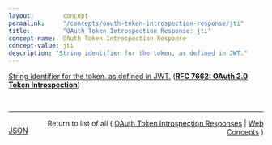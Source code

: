 ```yaml
---
layout:        concept
permalink:     "/concepts/oauth-token-introspection-response/jti"
title:         "OAuth Token Introspection Response: jti"
concept-name:  OAuth Token Introspection Response
concept-value: jti
description: "String identifier for the token, as defined in JWT."
---
```


[String identifier for the token, as defined in JWT.](https://datatracker.ietf.org/doc/html/rfc7662#section-2.2 "Read documentation for OAuth Token Introspection Response &#34;jti&#34;") (**[RFC 7662: OAuth 2.0 Token Introspection](/specs/IETF/RFC/7662 "This specification defines a method for a protected resource to query an OAuth 2.0 authorization server to determine the active state of an OAuth 2.0 token and to determine meta-information about this token. OAuth 2.0 deployments can use this method to convey information about the authorization context of the token from the authorization server to the protected resource.")**)

<br/>
<hr/>

<p style="float : left"><a href="./jti.json" title="JSON representing this particular Web Concept value">JSON</a></p>
<p style="text-align: right">Return to list of all ( <a href="../oauth-token-introspection-response/">OAuth Token Introspection Responses</a> | <a href="../">Web Concepts</a> )</p>
